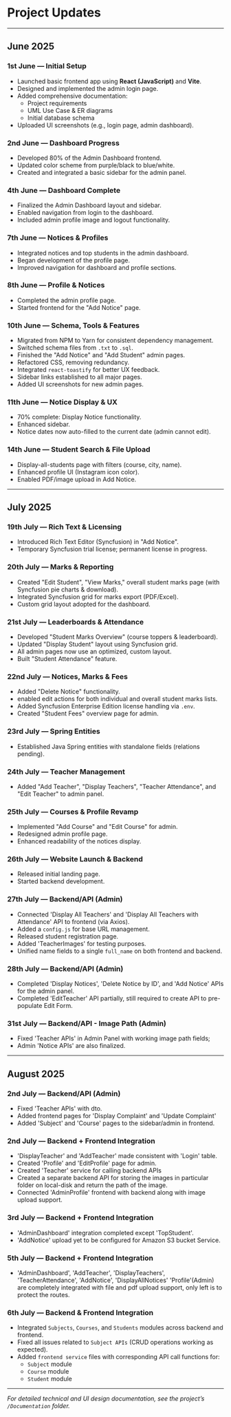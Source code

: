 # Project Updates

---

## June 2025

### 1st June — Initial Setup
- Launched basic frontend app using **React (JavaScript)** and **Vite**.
- Designed and implemented the admin login page.
- Added comprehensive documentation:
  - Project requirements
  - UML Use Case & ER diagrams
  - Initial database schema
- Uploaded UI screenshots (e.g., login page, admin dashboard).

### 2nd June — Dashboard Progress
- Developed 80% of the Admin Dashboard frontend.
- Updated color scheme from purple/black to blue/white.
- Created and integrated a basic sidebar for the admin panel.

### 4th June — Dashboard Complete
- Finalized the Admin Dashboard layout and sidebar.
- Enabled navigation from login to the dashboard.
- Included admin profile image and logout functionality.

### 7th June — Notices & Profiles
- Integrated notices and top students in the admin dashboard.
- Began development of the profile page.
- Improved navigation for dashboard and profile sections.

### 8th June — Profile & Notices
- Completed the admin profile page.
- Started frontend for the "Add Notice" page.

### 10th June — Schema, Tools & Features
- Migrated from NPM to Yarn for consistent dependency management.
- Switched schema files from `.txt` to `.sql`.
- Finished the "Add Notice" and "Add Student" admin pages.
- Refactored CSS, removing redundancy.
- Integrated `react-toastify` for better UX feedback.
- Sidebar links established to all major pages.
- Added UI screenshots for new admin pages.

### 11th June — Notice Display & UX
- 70% complete: Display Notice functionality.
- Enhanced sidebar.
- Notice dates now auto-filled to the current date (admin cannot edit).

### 14th June — Student Search & File Upload
- Display-all-students page with filters (course, city, name).
- Enhanced profile UI (Instagram icon color).
- Enabled PDF/image upload in Add Notice.

---

## July 2025

### 19th July — Rich Text & Licensing
- Introduced Rich Text Editor (Syncfusion) in "Add Notice".
- Temporary Syncfusion trial license; permanent license in progress.

### 20th July — Marks & Reporting
- Created "Edit Student", "View Marks," overall student marks page (with Syncfusion pie charts & download).
- Integrated Syncfusion grid for marks export (PDF/Excel).
- Custom grid layout adopted for the dashboard.

### 21st July — Leaderboards & Attendance
- Developed "Student Marks Overview" (course toppers & leaderboard).
- Updated "Display Student" layout using Syncfusion grid.
- All admin pages now use an optimized, custom layout.
- Built "Student Attendance" feature.

### 22nd July — Notices, Marks & Fees
- Added "Delete Notice" functionality.
- enabled edit actions for both individual and overall student marks lists.
- Added Syncfusion Enterprise Edition license handling via `.env`.
- Created "Student Fees" overview page for admin.

### 23rd July — Spring Entities
- Established Java Spring entities with standalone fields (relations pending).

### 24th July — Teacher Management
- Added "Add Teacher", "Display Teachers", "Teacher Attendance", and "Edit Teacher" to admin panel.

### 25th July — Courses & Profile Revamp
- Implemented "Add Course" and "Edit Course" for admin.
- Redesigned admin profile page.
- Enhanced readability of the notices display.

### 26th July — Website Launch & Backend
- Released initial landing page.
- Started backend development.

### 27th July — Backend/API (Admin)
- Connected 'Display All Teachers' and 'Display All Teachers with Attendance' API to frontend (via Axios).
- Added a `config.js` for base URL management.
- Released student registration page.
- Added 'TeacherImages' for testing purposes.
- Unified name fields to a single `full_name` on both frontend and backend.

### 28th July — Backend/API (Admin)
- Completed 'Display Notices', 'Delete Notice by ID', and 'Add Notice' APIs for the admin panel.
- Completed 'EditTeacher' API partially, still required to create API to pre-populate Edit Form.

### 31st July — Backend/API - Image Path (Admin)
- Fixed 'Teacher APIs' in Admin Panel with working image path fields;
- Admin 'Notice APIs' are also finalized.

---

## August 2025

### 2nd July — Backend/API (Admin)
- Fixed 'Teacher APIs' with dto.
- Added frontend pages for 'Display Complaint' and 'Update Complaint'
- Added 'Subject' and 'Course' pages to the sidebar/admin in frontend.

### 2nd July — Backend + Frontend Integration
- 'DisplayTeacher' and 'AddTeacher' made consistent with 'Login' table.
- Created 'Profile' and 'EditProfile' page for admin.
- Created 'Teacher' service for calling backend APIs
- Created a separate backend API for storing the images in particular folder on local-disk and return the path of the image.
- Connected 'AdminProfile' frontend with backend along with image upload support.

### 3rd July — Backend + Frontend Integration
- 'AdminDashboard' integration completed except 'TopStudent'.
- 'AddNotice' upload yet to be configured for Amazon S3 bucket Service.

### 5th July — Backend + Frontend Integration
- 'AdminDashboard', 'AddTeacher', 'DisplayTeachers', 'TeacherAttendance', 'AddNotice', 'DisplayAllNotices' 'Profile'(Admin) are completely integrated with file and pdf upload support, only left is to protect the routes.

### 6th July — Backend & Frontend Integration
- Integrated `Subjects`, `Courses`, and `Students` modules across backend and frontend.
- Fixed all issues related to `Subject APIs` (CRUD operations working as expected).
- Added `frontend service` files with corresponding API call functions for:
  - `Subject` module
  - `Course` module
  - `Student` module


---

*For detailed technical and UI design documentation, see the project’s `/Documentation` folder.*
  